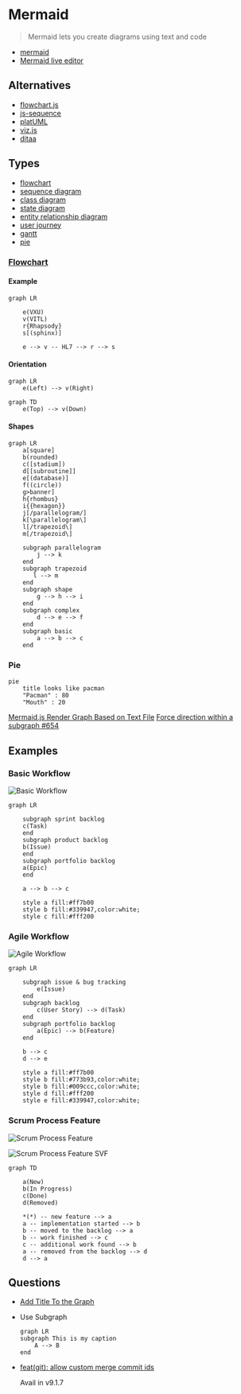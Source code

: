 # Mermaid

> Mermaid lets you create diagrams using text and code

* [mermaid](https://mermaid-js.github.io/mermaid/#/)
* [Mermaid live editor](https://mermaid-js.github.io/mermaid-live-editor/)

## Alternatives

* [flowchart.js](http://flowchart.js.org/)
* [js-sequence](https://bramp.github.io/js-sequence-diagrams/)
* [platUML](https://plantuml.com/)
* [viz.js](https://github.com/mdaines/viz.js)
* [ditaa](https://github.com/stathissideris/ditaa)

## Types

* [flowchart](https://mermaid-js.github.io/mermaid/#/flowchart)
* [sequence diagram](https://mermaid-js.github.io/mermaid/#/sequenceDiagram)
* [class diagram](https://mermaid-js.github.io/mermaid/#/classDiagram)
* [state diagram](https://mermaid-js.github.io/mermaid/#/stateDiagram)
* [entity relationship diagram](https://mermaid-js.github.io/mermaid/#/entityRelationshipDiagram)
* [user journey](https://mermaid-js.github.io/mermaid/#/user-journey)
* [gantt](https://mermaid-js.github.io/mermaid/#/gantt)
* [pie](https://mermaid-js.github.io/mermaid/#/pie)


### [Flowchart](https://mermaid-js.github.io/mermaid/diagrams-and-syntax-and-examples/flowchart.html)


#### Example


```mermaid
graph LR

    e(VXU)
    v(VITL)
    r{Rhapsody}
    s[(sphinx)]

    e --> v -- HL7 --> r --> s
```

#### Orientation

```mermaid
graph LR
    e(Left) --> v(Right)
```

```mermaid
graph TD
    e(Top) --> v(Down)
```


#### Shapes

<!-- {% raw %} -->


```mermaid
graph LR
    a[square]
    b(rounded)
    c([stadium])
    d[[subroutine]]
    e[(database)]
    f((circle))
    g>banner]
    h{rhombus}
    i{{hexagon}}
    j[/parallelogram/]
    k[\parallelogram\]
    l[/trapezoid\]
    m[/trapezoid\]

    subgraph parallelogram
        j --> k
    end
    subgraph trapezoid
       l --> m
    end
    subgraph shape
        g --> h --> i
    end
    subgraph complex
        d --> e --> f
    end
    subgraph basic
        a --> b --> c
    end
```

<!-- {% endraw %} -->

### Pie

```mermaid
pie
    title looks like pacman
    "Pacman" : 80
    "Mouth" : 20
```

[Mermaid.js Render Graph Based on Text File](https://stackoverflow.com/q/59807347/1366033)
[Force direction within a subgraph #654](https://github.com/mermaid-js/mermaid/issues/654)


## Examples

### Basic Workflow

![Basic Workflow](/assets/notes/markdown-charts/basic-workflow.png)

```mermaid
graph LR

    subgraph sprint backlog
    c(Task)
    end
    subgraph product backlog
    b(Issue)
    end
    subgraph portfolio backlog
    a(Epic)
    end

    a --> b --> c

    style a fill:#ff7b00
    style b fill:#339947,color:white;
    style c fill:#fff200
```

### Agile Workflow

![Agile Workflow](/assets/notes/markdown-charts/agile-workflow.png)

```mermaid
graph LR

    subgraph issue & bug tracking
        e(Issue)
    end
    subgraph backlog
        c(User Story) --> d(Task)
    end
    subgraph portfolio backlog
        a(Epic) --> b(Feature)
    end

    b --> c
    d --> e

    style a fill:#ff7b00
    style b fill:#773b93,color:white;
    style b fill:#009ccc,color:white;
    style d fill:#fff200
    style e fill:#339947,color:white;
```


### Scrum Process Feature

![Scrum Process Feature](/assets/notes/markdown-charts/scrum-process-feature.png)

![Scrum Process Feature SVF](/assets/notes/markdown-charts/scrum-process-feature-export.svg)

```mermaid
graph TD

    a(New)
    b(In Progress)
    c(Done)
    d(Removed)

    *(*) -- new feature --> a
    a -- implementation started --> b
    b -- moved to the backlog --> a
    b -- work finished --> c
    c -- additional work found --> b
    a -- removed from the backlog --> d
    d --> a
```


## Questions

* [Add Title To the Graph](https://github.com/mermaid-js/mermaid/issues/556)

* Use Subgraph

    ```mermaid
    graph LR
    subgraph This is my caption
        A --> B
    end
    ```

* [feat(git): allow custom merge commit ids](https://github.com/mermaid-js/mermaid/pull/3361)

  Avail in v9.1.7




